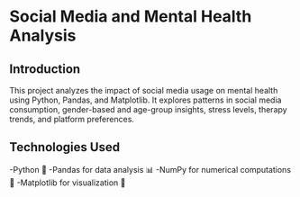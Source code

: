 # Social Media and Mental Health Analysis

## Introduction
This project analyzes the impact of social media usage on mental health using Python, Pandas, and Matplotlib. It explores patterns in social media consumption, gender-based and age-group insights, stress levels, therapy trends, and platform preferences.
## Technologies Used
-Python 🐍
-Pandas for data analysis 📊
-NumPy for numerical computations 🔢
-Matplotlib for visualization 🎨
